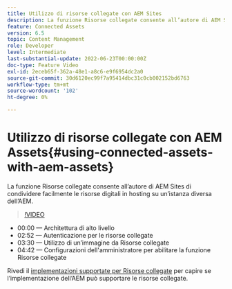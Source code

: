 ```yaml
---
title: Utilizzo di risorse collegate con AEM Sites
description: La funzione Risorse collegate consente all’autore di AEM Sites di condividere facilmente le risorse digitali in hosting su un’istanza diversa dell’AEM.
feature: Connected Assets
version: 6.5
topic: Content Management
role: Developer
level: Intermediate
last-substantial-update: 2022-06-23T00:00:00Z
doc-type: Feature Video
exl-id: 2eceb65f-362a-48e1-a8c6-e9f6954dc2a0
source-git-commit: 30d6120ec99f7a95414dbc31c0cb002152bd6763
workflow-type: tm+mt
source-wordcount: '102'
ht-degree: 0%

---
```


# Utilizzo di risorse collegate con AEM Assets{#using-connected-assets-with-aem-assets}

La funzione Risorse collegate consente all’autore di AEM Sites di condividere facilmente le risorse digitali in hosting su un’istanza diversa dell’AEM.

>[!VIDEO](https://video.tv.adobe.com/v/26060?quality=12&learn=on)

* 00:00 — Architettura di alto livello
* 02:52 — Autenticazione per le risorse collegate
* 03:30 — Utilizzo di un’immagine da Risorse collegate
* 04:42 — Configurazioni dell&#39;amministratore per abilitare la funzione Risorse collegate

Rivedi il [implementazioni supportate per Risorse collegate](https://experienceleague.adobe.com/docs/experience-manager-65/assets/using/use-assets-across-connected-assets-instances.html#prerequisites) per capire se l’implementazione dell’AEM può supportare le risorse collegate.
